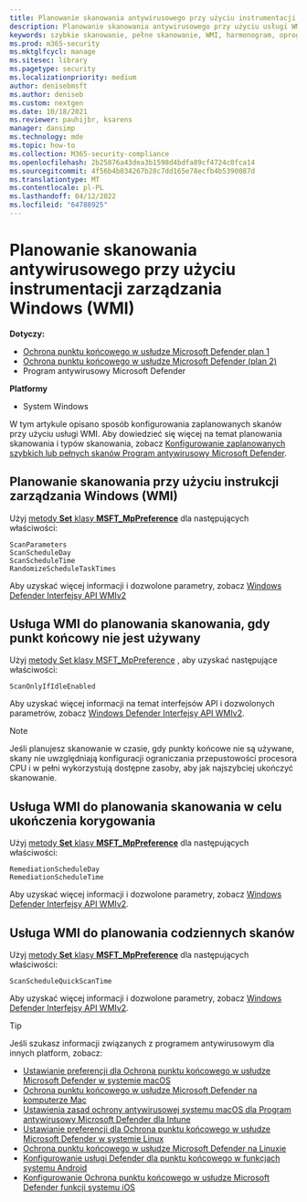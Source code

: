 ```yaml
---
title: Planowanie skanowania antywirusowego przy użyciu instrumentacji zarządzania Windows
description: Planowanie skanowania antywirusowego przy użyciu usługi WMI
keywords: szybkie skanowanie, pełne skanowanie, WMI, harmonogram, oprogramowanie antywirusowe
ms.prod: m365-security
ms.mktglfcycl: manage
ms.sitesec: library
ms.pagetype: security
ms.localizationpriority: medium
author: denisebmsft
ms.author: deniseb
ms.custom: nextgen
ms.date: 10/18/2021
ms.reviewer: pauhijbr, ksarens
manager: dansimp
ms.technology: mde
ms.topic: how-to
ms.collection: M365-security-compliance
ms.openlocfilehash: 2b25876a43dea3b1598d4bdfa89cf4724c0fca14
ms.sourcegitcommit: 4f56b4b034267b28c7dd165e78ecfb4b5390087d
ms.translationtype: MT
ms.contentlocale: pl-PL
ms.lasthandoff: 04/12/2022
ms.locfileid: "64788925"
---
```

# <a name="schedule-antivirus-scans-using-windows-management-instrumentation-wmi"></a>Planowanie skanowania antywirusowego przy użyciu instrumentacji zarządzania Windows (WMI)

**Dotyczy:**
- [Ochrona punktu końcowego w usłudze Microsoft Defender plan 1](https://go.microsoft.com/fwlink/?linkid=2154037)
- [Ochrona punktu końcowego w usłudze Microsoft Defender (plan 2)](https://go.microsoft.com/fwlink/?linkid=2154037) 
- Program antywirusowy Microsoft Defender

**Platformy**
- System Windows

W tym artykule opisano sposób konfigurowania zaplanowanych skanów przy użyciu usługi WMI. Aby dowiedzieć się więcej na temat planowania skanowania i typów skanowania, zobacz [Konfigurowanie zaplanowanych szybkich lub pełnych skanów Program antywirusowy Microsoft Defender](schedule-antivirus-scans.md). 

## <a name="use-windows-management-instruction-wmi-to-schedule-scans"></a>Planowanie skanowania przy użyciu instrukcji zarządzania Windows (WMI)

Użyj [metody **Set** klasy **MSFT_MpPreference**](/previous-versions/windows/desktop/legacy/dn455323(v=vs.85)) dla następujących właściwości:

```WMI
ScanParameters
ScanScheduleDay
ScanScheduleTime
RandomizeScheduleTaskTimes
```

Aby uzyskać więcej informacji i dozwolone parametry, zobacz [Windows Defender Interfejsy API WMIv2](/previous-versions/windows/desktop/defender/windows-defender-wmiv2-apis-portal)

## <a name="wmi-for-scheduling-scans-when-an-endpoint-is-not-in-use"></a>Usługa WMI do planowania skanowania, gdy punkt końcowy nie jest używany

Użyj [metody Set klasy MSFT_MpPreference](/previous-versions/windows/desktop/legacy/dn455323(v=vs.85)) , aby uzyskać następujące właściwości:

```WMI
ScanOnlyIfIdleEnabled
```

Aby uzyskać więcej informacji na temat interfejsów API i dozwolonych parametrów, zobacz [Windows Defender Interfejsy API WMIv2](/previous-versions/windows/desktop/defender/windows-defender-wmiv2-apis-portal).

> [!NOTE]
> Jeśli planujesz skanowanie w czasie, gdy punkty końcowe nie są używane, skany nie uwzględniają konfiguracji ograniczania przepustowości procesora CPU i w pełni wykorzystują dostępne zasoby, aby jak najszybciej ukończyć skanowanie.


## <a name="wmi-for-scheduling-scans-to-complete-remediation"></a>Usługa WMI do planowania skanowania w celu ukończenia korygowania

Użyj [metody **Set** klasy **MSFT_MpPreference**](/previous-versions/windows/desktop/legacy/dn455323(v=vs.85)) dla następujących właściwości:

```WMI
RemediationScheduleDay
RemediationScheduleTime
```

Aby uzyskać więcej informacji i dozwolone parametry, zobacz [Windows Defender Interfejsy API WMIv2](/previous-versions/windows/desktop/defender/windows-defender-wmiv2-apis-portal).

## <a name="wmi-for-scheduling-daily-scans"></a>Usługa WMI do planowania codziennych skanów

Użyj [metody **Set** klasy **MSFT_MpPreference**](/previous-versions/windows/desktop/legacy/dn455323(v=vs.85)) dla następujących właściwości:

```WMI
ScanScheduleQuickScanTime
```

Aby uzyskać więcej informacji i dozwolone parametry, zobacz [Windows Defender Interfejsy API WMIv2](/previous-versions/windows/desktop/defender/windows-defender-wmiv2-apis-portal).

> [!TIP]
> Jeśli szukasz informacji związanych z programem antywirusowym dla innych platform, zobacz:
> - [Ustawianie preferencji dla Ochrona punktu końcowego w usłudze Microsoft Defender w systemie macOS](mac-preferences.md)
> - [Ochrona punktu końcowego w usłudze Microsoft Defender na komputerze Mac](microsoft-defender-endpoint-mac.md)
> - [Ustawienia zasad ochrony antywirusowej systemu macOS dla Program antywirusowy Microsoft Defender dla Intune](/mem/intune/protect/antivirus-microsoft-defender-settings-macos)
> - [Ustawianie preferencji dla Ochrona punktu końcowego w usłudze Microsoft Defender w systemie Linux](linux-preferences.md)
> - [Ochrona punktu końcowego w usłudze Microsoft Defender na Linuxie](microsoft-defender-endpoint-linux.md)
> - [Konfigurowanie usługi Defender dla punktu końcowego w funkcjach systemu Android](android-configure.md)
> - [Konfigurowanie Ochrona punktu końcowego w usłudze Microsoft Defender funkcji systemu iOS](ios-configure-features.md)